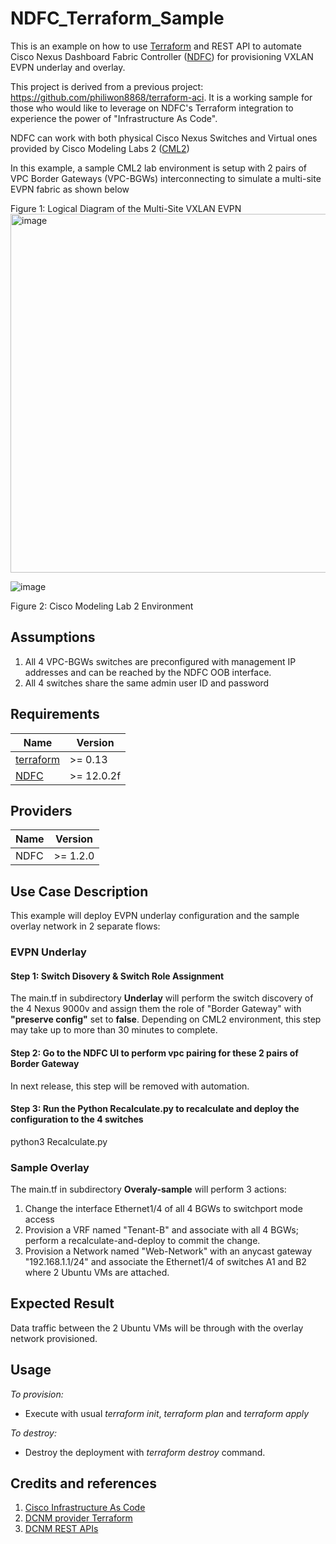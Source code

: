 # NDFC_Terraform_Sample

This is an example on how to use [Terraform](https://www.terraform.io) and REST API to automate Cisco Nexus Dashboard Fabric Controller ([NDFC](https://www.cisco.com/c/en/us/products/collateral/cloud-systems-management/prime-data-center-network-manager/nb-06-ndfc-ds-cte-en.html)) for provisioning VXLAN EVPN underlay and overlay.

This project is derived from a previous project: https://github.com/philiwon8868/terraform-aci. It is a working sample for those who would like to leverage on NDFC's Terraform integration to experience the power of "Infrastructure As Code".

NDFC can work with both physical Cisco Nexus Switches and Virtual ones provided by Cisco Modeling Labs 2 ([CML2](https://www.cisco.com/c/en/us/products/cloud-systems-management/modeling-labs/index.html))

In this example, a sample CML2 lab environment is setup with 2 pairs of VPC Border Gateways (VPC-BGWs) interconnecting to simulate a multi-site EVPN fabric as shown below

Figure 1: Logical Diagram of the Multi-Site VXLAN EVPN
<img width="574" alt="image" src="https://user-images.githubusercontent.com/8743281/158382324-617b083e-99a7-4ada-a6c6-8583acbf5f16.png">

 
![image](https://user-images.githubusercontent.com/8743281/158382811-f16e00da-35b1-4751-b623-188783b1d58e.png)

Figure 2: Cisco Modeling Lab 2 Environment

## Assumptions

1. All 4 VPC-BGWs switches are preconfigured with management IP addresses and can be reached by the NDFC OOB interface.
2. All 4 switches share the same admin user ID and password

## Requirements
Name | Version
---- | -------
[terraform](https://www.terraform.io/downloads.html)| >= 0.13
[NDFC](https://www.cisco.com/c/en/us/products/collateral/cloud-systems-management/prime-data-center-network-manager/nb-06-ndfc-ds-cte-en.html)| >= 12.0.2f

## Providers
Name | Version
---- | -------
NDFC | >= 1.2.0

## Use Case Description

This example will deploy EVPN underlay configuration and the sample overlay network in 2 separate flows:

### EVPN Underlay  
#### Step 1: Switch Disovery & Switch Role Assignment
The main.tf in subdirectory **Underlay** will perform the switch discovery of the 4 Nexus 9000v and assign them the role of "Border Gateway" with **"preserve config"** set to **false**. Depending on CML2 environment, this step may take up to more than 30 minutes to complete.

#### Step 2: Go to the NDFC UI to perform vpc pairing for these 2 pairs of Border Gateway
In next release, this step will be removed with automation.

#### Step 3: Run the Python Recalculate.py to recalculate and deploy the configuration to the 4 switches
python3 Recalculate.py <name of the Multi-Site fabric> 

### Sample Overlay
The main.tf in subdirectory **Overaly-sample** will perform 3 actions:
1. Change the interface Ethernet1/4 of all 4 BGWs to switchport mode access
2. Provision a VRF named "Tenant-B" and associate with all 4 BGWs; perform a recalculate-and-deploy to commit the change.
3. Provision a Network named "Web-Network" with an anycast gateway "192.168.1.1/24" and associate the Ethernet1/4 of switches A1 and B2 where 2 Ubuntu VMs are attached.

## Expected Result
Data traffic between the 2 Ubuntu VMs will be through with the overlay network provisioned.

## Usage

*To provision:*
 * Execute with usual *terraform init*, *terraform plan* and *terraform apply*

*To destroy:*
 * Destroy the deployment with *terraform destroy* command.

## Credits and references

1. [Cisco Infrastructure As Code](https://developer.cisco.com/iac/)
2. [DCNM provider Terraform](https://registry.terraform.io/providers/CiscoDevNet/dcnm/latest/docs#cisco-dcnm-provider)
3. [DCNM REST APIs](https://developer.cisco.com/docs/nexus-dashboard/#!nexus-dashboard-fabric-controller-lan-release-12-0-2)
